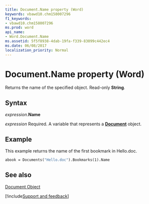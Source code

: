 ```yaml
---
title: Document.Name property (Word)
keywords: vbawd10.chm158007296
f1_keywords:
- vbawd10.chm158007296
ms.prod: word
api_name:
- Word.Document.Name
ms.assetid: 5f5f8938-4dab-19fa-f339-83099c442ec4
ms.date: 06/08/2017
localization_priority: Normal
---
```



# Document.Name property (Word)

Returns the name of the specified object. Read-only  **String**.


## Syntax

_expression_.**Name**

_expression_ Required. A variable that represents a **[Document](Word.Document.md)** object.


## Example

This example returns the name of the first bookmark in Hello.doc.


```vb
abook = Documents("Hello.doc").Bookmarks(1).Name
```


## See also


[Document Object](Word.Document.md)

[!include[Support and feedback](~/includes/feedback-boilerplate.md)]